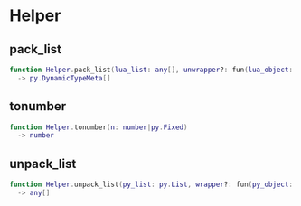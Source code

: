 # Helper

## pack_list

```lua
function Helper.pack_list(lua_list: any[], unwrapper?: fun(lua_object: any):any)
  -> py.DynamicTypeMeta[]
```

## tonumber

```lua
function Helper.tonumber(n: number|py.Fixed)
  -> number
```

## unpack_list

```lua
function Helper.unpack_list(py_list: py.List, wrapper?: fun(py_object: any):any)
  -> any[]
```


